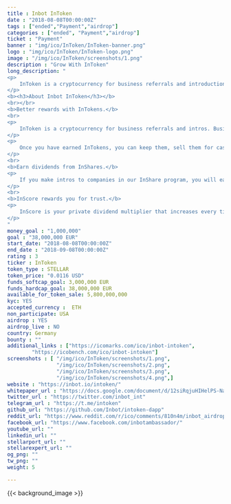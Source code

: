 ```yaml
---
title : Inbot InToken
date : "2018-08-08T00:00:00Z"
tags : ["ended","Payment","airdrop"]
categories : ["ended", "Payment","airdrop"]
ticket : "Payment"
banner : "img/ico/InToken/InToken-banner.png"
logo : "img/ico/InToken/InToken-logo.png"
image : "/img/ico/InToken/screenshots/1.png"
description : "Grow With InToken"
long_description: "
<p>
	InToken is a cryptocurrency for business referrals and introductions. Inbot Ambassador is a global community of over 46,000 ambassadors in 161 countries. Our members help companies get introduced to customers worldwide. Our People Graph AI finds the person who can best introduce you to the customer. The graph currently covers over 7 million people. We piloted the community during 2017 with fiat currencies, growing our revenue to 6 figures, and proved our model. Businesses purchase InTokens, which are ERC-20 tokens, to offer them as rewards to the community members for their referrals and introductions. Our community members can also earn long term income by helping companies that participate our InShare program. InShares pay InTokens as dividends on monthly basis.
</p>
<b><h3>About Inbot InToken</h3></b>
<br></br>
<b>Better rewards with InTokens.</b>
<br>
<p>
	InToken is a cryptocurrency for business referrals and intros. Businesses purchase InTokens to reward you for your help. Tokens make these rewards easy for everyone. You don’t have to think about contracts, wire transfers, or if you trust the vendor. Inbot Ambassador platform takes care of it all.
</p>
<p>
	Once you have earned InTokens, you can keep them, sell them for cash, or move them to exchanges for trading. Ambassador Wallet is the place where you can browse new opportunities, and see how they contribute to your earnings.
</p>
<br>
<b>Earn dividends from InShares.</b>
<p>
	If you make intros to companies in our InShare program, you will earn InShares. They make you a shareholder in the success of the platform. InShares pay token dividends for years to come, so they are a source of long term income. InShares pay guaranteed InToken dividends during the first years of the platform. InShares also pay dividends from the running business. As the platform grows, so do the dividends and amount of people who are receiving dividends.
</p>
<br>
<b>InScore rewards you for trust.</b>
<p>
	InScore is your private dividend multiplier that increases every time that you make a successful introduction, or when one of your referred friends makes their first introduction. The referral reward payouts and InShare dividends increase when your InScore increases. InScore can also decrease, when a vendor being introduced reports the intro as a spam. InScore discourages spamming and rewards trust automatically. It enables us to scale trust.
</p>
"
money_goal : "1,000,000"
goal : "38,000,000 EUR"
start_date: "2018-08-08T00:00:00Z"
end_date : "2018-09-08T00:00:00Z"
rating : 3
ticker : InToken
token_type : STELLAR
token_price: "0.0116 USD"
funds_softcap_goal: 3,000,000 EUR
funds_hardcap_goal: 38,000,000 EUR
available_for_token_sale: 5,800,000,000
kyc: YES
accepted_currency :  ETH
non_participate: USA
airdrop : YES
airdrop_live : NO
country: Germany
bounty : ""
additional_links : ["https://icomarks.com/ico/inbot-intoken",
        "https://icobench.com/ico/inbot-intoken"]
screenshots : [ "/img/ico/InToken/screenshots/1.png",
                "/img/ico/InToken/screenshots/2.png",
                "/img/ico/InToken/screenshots/3.png",
                "/img/ico/InToken/screenshots/4.png",]
website : "https://inbot.io/intoken/"
whitepaper_url : "https://docs.google.com/document/d/12siRqjuHIHelPS-NaVVZxnq4AJ1hGlDXoGo6DeVw51U/edit"
twitter_url : "https://twitter.com/inbot_int"
telegram_url : "https://t.me/intoken"
github_url: "https://github.com/Inbot/intoken-dapp"
reddit_url: "https://www.reddit.com/r/ico/comments/810n4m/inbot_airdrop_and_presale_is_on_click_on_wallet/"
facebook_url: "https://www.facebook.com/inbotambassador/"
youtube_url: ""
linkedin_url: ""
stellarport_url: ""
stellarexpert_url: ""
og_png: ""
tw_png: ""
weight: 5

---
```



{{< background_image >}}
